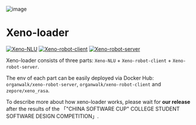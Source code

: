 ![image](https://github.com/Xeno-onloaded/Xeno-loader/assets/134609422/ad68f51a-8c63-46ea-a37b-3ce995a652c3)

# Xeno-loader
[![Xeno-NLU](https://img.shields.io/badge/Xeno_NLU-Linzepore-0e83cd.svg)]([https://hexo.io/](https://github.com/linzepore))
[![Xeno-robot-client](https://img.shields.io/badge/Xeno_robot_client-Organwalk-fe7d37.svg)](https://github.com/organwalk)
[![Xeno-robot-server](https://img.shields.io/badge/Xeno_robot_server-Organwalk-ffd36f.svg)](https://github.com/organwalk)

Xeno-loader consists of three parts: `Xeno-NLU` + `Xeno-robot-client` + `Xeno-robot-server`.

The env of each part can be easily deployed via Docker Hub: `organwalk/xeno-robot-server`, `organwalk/xeno-robot-client` and `zepore/xeno_rasa`.

To describe more about how xeno-loader works, please wait for **our release** after the results of the 「"CHINA SOFTWARE CUP" COLLEGE STUDENT SOFTWARE DESIGN COMPETITION」.
